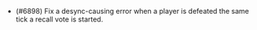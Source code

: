 - (#6898) Fix a desync-causing error when a player is defeated the same tick a recall vote is started.
